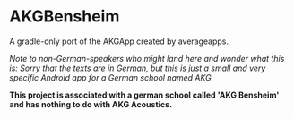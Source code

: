 # AKGBensheim
A gradle-only port of the AKGApp created by averageapps.

*Note to non-German-speakers who might land here and wonder what this is:
Sorry that the texts are in German, but this is just a small and very specific Android app for a German school named AKG.*

**This project is associated with a german school called 'AKG Bensheim' and has nothing to do with AKG Acoustics.**
